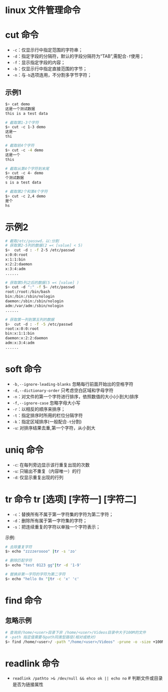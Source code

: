 # linux 文件管理命令 

# cut 命令
 - `-c`：仅显示行中指定范围的字符串；
 - `-d`：指定字段的分隔符，默认的字段分隔符为“TAB”,需配合`-f`使用；
 - `-f`：显示指定字段的内容；
 - `-b`：仅显示行中指定直接范围的字节；
 - `-n`：与`-b`选项连用，不分割多字节字符；

## 示例1

```bash
$> cat demo
这是一个测试数据 
this is a test data

# 截取第1-3个字符
$> cut -c 1-3 demo 
这是一
thi

# 截取前4个字符 
$> cut -c -4 demo 
这是一个
this

# 截取从第4个字符到末尾
$> cut -c 4- demo
个测试数据 
s is a test data

# 截取第2个和第4个字符
$> cut -c 2,4 demo 
是个
hs
```

# 示例2
```bash
# 截取/etc/passwd，以:分割 
# 获取第2-5列的数据(2 =< [value] < 5) 
$>  cut -d : -f 2-5 /etc/passwd 
x:0:0:root
x:1:1:bin
x:2:2:daemon
x:3:4:adm
......

# 获取第5列之后的数据(5 =< [value] )
$> cut -d ":" -f 5- /etc/passwd
root:/root:/bin/bash
bin:/bin:/sbin/nologin
daemon:/sbin:/sbin/nologin
adm:/var/adm:/sbin/nologin
......

# 获取第一列到第五列的数据
$>  cut -d : -f -5 /etc/passwd
root:x:0:0:root
bin:x:1:1:bin
daemon:x:2:2:daemon
adm:x:3:4:adm
......

```

# soft 命令  

 - `-b,--ignore-leading-blanks`	忽略每行前面开始出的空格字符
 - `-d,--dictionary-order`	只考虑空白区域和字母字符
 - `-n`：对文件的第一个字符进行排序，依照数值的大小(小到大)排序  
 - `-f,--ignore-case`		忽略字母大小写
 - `-r`：以相反的顺序来排序；  
 - `-t`：指定排序时所用的栏位分隔字符  
 - `-k`：指定区域排序(一般配合`-t`分割)  
 - `-u`: 对排序结果去重,第一个字符，从小到大

# uniq 命令 
 - `-c`: 在每列旁边显示该行重复出现的次数  
 - `-u`: 只输出不重复（内容唯一）的行  
 - `-d`: 仅显示重复出现的行列  

# tr 命令 tr [选项] [字符一] [字符二]
 - `-c`：替换所有不属于第一字符集的字符为第二字符；
 - `-d`：删除所有属于第一字符集的字符；
 - `-s`：把连续重复的字符以单独一个字符表示；

示例: 
```bash
# 去除重复字符  
$> echo "zzzzeroooo" |tr -s 'zo'

# 删除匹配字符 
$> echo "test 0123 gg"|tr -d '1-9'

# 替换非第一字符的字符为第二字符 
$> echo "hello 0x "|tr -c 'x' 'c'
```

# find 命令 
## 忽略示例 
```bash
# 查询非/home/<user>目录下非 /home/<user>/Videos目录中大于100M的文件  
# -path 指定值需要与path同类型路径(相对或绝对)  
$> find /home/<user>/ -path "/home/<user>/Videos" -prune -o -size +100M -a -type f -print
```

# readlink 命令
- `readlink /pathto >& /dev/null && ehco ok || echo no`  # 判断文件或目录是否为链接属性  

